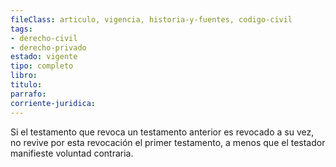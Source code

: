 ```yaml
---
fileClass: articulo, vigencia, historia-y-fuentes, codigo-civil
tags:
- derecho-civil
- derecho-privado
estado: vigente
tipo: completo
libro:
titulo:
parrafo:
corriente-juridica:
---
```

Si el testamento que revoca un testamento anterior es revocado a su vez, no revive por esta revocación el primer testamento, a menos que el testador manifieste voluntad contraria.